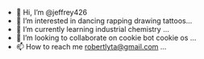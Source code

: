 - 👋 Hi, I’m @jeffrey426
- 👀 I’m interested in dancing rapping drawing tattoos...
- 🌱 I’m currently learning industrial  chemistry ...
- 💞️ I’m looking to collaborate on cookie bot cookie os  ...
- 📫 How to reach me robertlyta@gmail.com ...

<!---
jeffrey426/jeffrey426 is a ✨ special ✨ repository because its `README.md` (this file) appears on your GitHub profile.
You can click the Preview link to take a look at your changes.
--->
